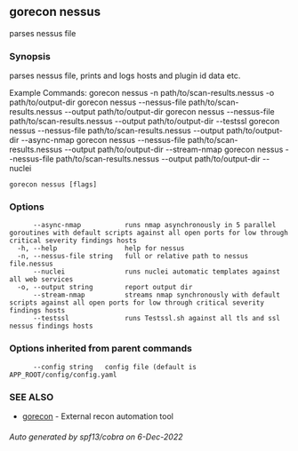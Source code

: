 ## gorecon nessus

parses nessus file

### Synopsis

parses nessus file, prints and logs hosts and plugin id data etc.

Example Commands:
	gorecon nessus -n path/to/scan-results.nessus -o path/to/output-dir
	gorecon nessus --nessus-file path/to/scan-results.nessus --output path/to/output-dir
	gorecon nessus --nessus-file path/to/scan-results.nessus --output path/to/output-dir --testssl
	gorecon nessus --nessus-file path/to/scan-results.nessus --output path/to/output-dir --async-nmap
	gorecon nessus --nessus-file path/to/scan-results.nessus --output path/to/output-dir --stream-nmap
	gorecon nessus --nessus-file path/to/scan-results.nessus --output path/to/output-dir --nuclei


```
gorecon nessus [flags]
```

### Options

```
      --async-nmap           runs nmap asynchronously in 5 parallel goroutines with default scripts against all open ports for low through critical severity findings hosts
  -h, --help                 help for nessus
  -n, --nessus-file string   full or relative path to nessus file.nessus
      --nuclei               runs nuclei automatic templates against all web services
  -o, --output string        report output dir
      --stream-nmap          streams nmap synchronously with default scripts against all open ports for low through critical severity findings hosts
      --testssl              runs Testssl.sh against all tls and ssl nessus findings hosts
```

### Options inherited from parent commands

```
      --config string   config file (default is APP_ROOT/config/config.yaml
```

### SEE ALSO

* [gorecon](gorecon.md)	 - External recon automation tool

###### Auto generated by spf13/cobra on 6-Dec-2022
